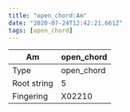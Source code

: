```yaml
---
title: "open_chord:Am"
date: "2020-07-24T12:42:21.661Z"
tags: [open_chord]
---
```


|Am|open_chord|
|---|---|
|Type|open_chord|
|Root string|5|
|Fingering|X02210|


